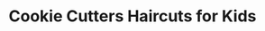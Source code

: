 ---
title: "Cookie Cutters Haircuts for Kids"
url: /south-jordan/cookie-cutters-haircuts-for-kids/
shop: hairdresser
---